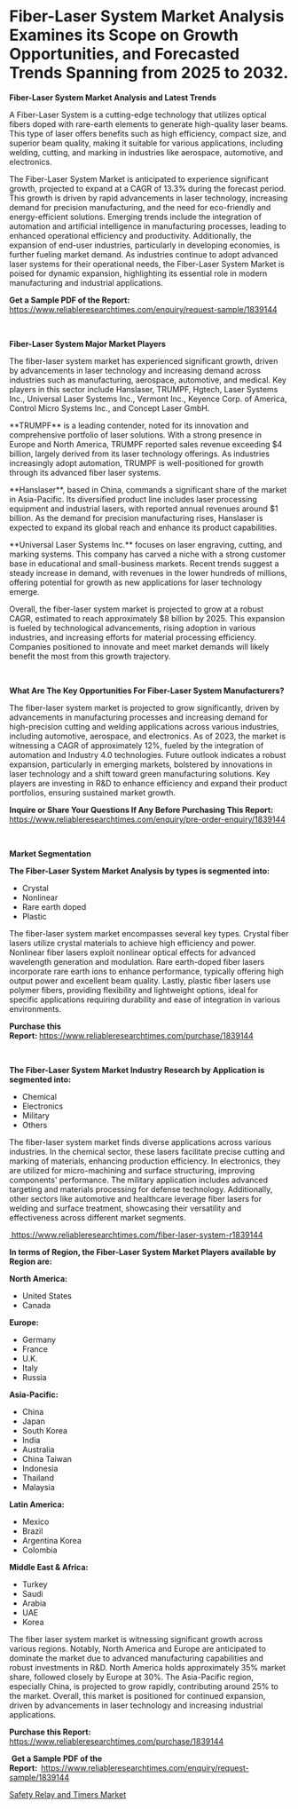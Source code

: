 <p><h1>Fiber-Laser System Market Analysis Examines its Scope on Growth Opportunities, and Forecasted Trends Spanning from 2025 to 2032.</h1></p><p><strong>Fiber-Laser System Market Analysis and Latest Trends</strong></p>
<p><p>A Fiber-Laser System is a cutting-edge technology that utilizes optical fibers doped with rare-earth elements to generate high-quality laser beams. This type of laser offers benefits such as high efficiency, compact size, and superior beam quality, making it suitable for various applications, including welding, cutting, and marking in industries like aerospace, automotive, and electronics.</p><p>The Fiber-Laser System Market is anticipated to experience significant growth, projected to expand at a CAGR of 13.3% during the forecast period. This growth is driven by rapid advancements in laser technology, increasing demand for precision manufacturing, and the need for eco-friendly and energy-efficient solutions. Emerging trends include the integration of automation and artificial intelligence in manufacturing processes, leading to enhanced operational efficiency and productivity. Additionally, the expansion of end-user industries, particularly in developing economies, is further fueling market demand. As industries continue to adopt advanced laser systems for their operational needs, the Fiber-Laser System Market is poised for dynamic expansion, highlighting its essential role in modern manufacturing and industrial applications.</p></p>
<p><strong>Get a Sample PDF of the Report:&nbsp;</strong> <a href="https://www.reliableresearchtimes.com/enquiry/request-sample/1839144?utm_campaign=2714&utm_medium=2&utm_source=Github&utm_content=ia&utm_term=06042025&utm_id=fiber-laser-system">https://www.reliableresearchtimes.com/enquiry/request-sample/1839144</a></p>
<p>&nbsp;</p>
<p><strong>Fiber-Laser System Major Market Players</strong></p>
<p><p>The fiber-laser system market has experienced significant growth, driven by advancements in laser technology and increasing demand across industries such as manufacturing, aerospace, automotive, and medical. Key players in this sector include Hanslaser, TRUMPF, Hgtech, Laser Systems Inc., Universal Laser Systems Inc., Vermont Inc., Keyence Corp. of America, Control Micro Systems Inc., and Concept Laser GmbH.</p><p>**TRUMPF** is a leading contender, noted for its innovation and comprehensive portfolio of laser solutions. With a strong presence in Europe and North America, TRUMPF reported sales revenue exceeding $4 billion, largely derived from its laser technology offerings. As industries increasingly adopt automation, TRUMPF is well-positioned for growth through its advanced fiber laser systems.</p><p>**Hanslaser**, based in China, commands a significant share of the market in Asia-Pacific. Its diversified product line includes laser processing equipment and industrial lasers, with reported annual revenues around $1 billion. As the demand for precision manufacturing rises, Hanslaser is expected to expand its global reach and enhance its product capabilities.</p><p>**Universal Laser Systems Inc.** focuses on laser engraving, cutting, and marking systems. This company has carved a niche with a strong customer base in educational and small-business markets. Recent trends suggest a steady increase in demand, with revenues in the lower hundreds of millions, offering potential for growth as new applications for laser technology emerge.</p><p>Overall, the fiber-laser system market is projected to grow at a robust CAGR, estimated to reach approximately $8 billion by 2025. This expansion is fueled by technological advancements, rising adoption in various industries, and increasing efforts for material processing efficiency. Companies positioned to innovate and meet market demands will likely benefit the most from this growth trajectory.</p></p>
<p>&nbsp;</p>
<p><strong>What Are The Key Opportunities For Fiber-Laser System Manufacturers?</strong></p>
<p><p>The fiber-laser system market is projected to grow significantly, driven by advancements in manufacturing processes and increasing demand for high-precision cutting and welding applications across various industries, including automotive, aerospace, and electronics. As of 2023, the market is witnessing a CAGR of approximately 12%, fueled by the integration of automation and Industry 4.0 technologies. Future outlook indicates a robust expansion, particularly in emerging markets, bolstered by innovations in laser technology and a shift toward green manufacturing solutions. Key players are investing in R&D to enhance efficiency and expand their product portfolios, ensuring sustained market growth.</p></p>
<p><strong>Inquire or Share Your Questions If Any Before Purchasing This Report:</strong> <a href="https://www.reliableresearchtimes.com/enquiry/pre-order-enquiry/1839144?utm_campaign=2714&utm_medium=2&utm_source=Github&utm_content=ia&utm_term=06042025&utm_id=fiber-laser-system">https://www.reliableresearchtimes.com/enquiry/pre-order-enquiry/1839144</a></p>
<p>&nbsp;</p>
<p><strong>Market Segmentation</strong></p>
<p><strong>The Fiber-Laser System Market Analysis by types is segmented into:</strong></p>
<p><ul><li>Crystal</li><li>Nonlinear</li><li>Rare earth doped</li><li>Plastic</li></ul></p>
<p><p>The fiber-laser system market encompasses several key types. Crystal fiber lasers utilize crystal materials to achieve high efficiency and power. Nonlinear fiber lasers exploit nonlinear optical effects for advanced wavelength generation and modulation. Rare earth-doped fiber lasers incorporate rare earth ions to enhance performance, typically offering high output power and excellent beam quality. Lastly, plastic fiber lasers use polymer fibers, providing flexibility and lightweight options, ideal for specific applications requiring durability and ease of integration in various environments.</p></p>
<p><strong>Purchase this Report:&nbsp;</strong><a href="https://www.reliableresearchtimes.com/purchase/1839144?utm_campaign=2714&utm_medium=2&utm_source=Github&utm_content=ia&utm_term=06042025&utm_id=fiber-laser-system">https://www.reliableresearchtimes.com/purchase/1839144</a></p>
<p>&nbsp;</p>
<p><strong>The Fiber-Laser System Market Industry Research by Application is segmented into:</strong></p>
<p><ul><li>Chemical</li><li>Electronics</li><li>Military</li><li>Others</li></ul></p>
<p><p>The fiber-laser system market finds diverse applications across various industries. In the chemical sector, these lasers facilitate precise cutting and marking of materials, enhancing production efficiency. In electronics, they are utilized for micro-machining and surface structuring, improving components' performance. The military application includes advanced targeting and materials processing for defense technology. Additionally, other sectors like automotive and healthcare leverage fiber lasers for welding and surface treatment, showcasing their versatility and effectiveness across different market segments.</p></p>
<p><a href="https://www.reliableresearchtimes.com/fiber-laser-system-r1839144?utm_campaign=2714&utm_medium=2&utm_source=Github&utm_content=ia&utm_term=06042025&utm_id=fiber-laser-system">&nbsp;https://www.reliableresearchtimes.com/fiber-laser-system-r1839144</a></p>
<p><strong>In terms of Region, the Fiber-Laser System Market Players available by Region are:</strong></p>
<p>
    <p> <strong> North America: </strong>
        <ul>
            <li>United States</li>
            <li>Canada</li>
        </ul>
        </p> 
    <p> <strong> Europe: </strong>
        <ul>
            <li>Germany</li>
            <li>France</li>
            <li>U.K.</li>
            <li>Italy</li>
            <li>Russia</li>
        </ul>
        </p> 
    <p> <strong> Asia-Pacific: </strong>
        <ul>
            <li>China</li>
            <li>Japan</li>
            <li>South Korea</li>
            <li>India</li>
            <li>Australia</li>
            <li>China Taiwan</li>
            <li>Indonesia</li>
            <li>Thailand</li>
            <li>Malaysia</li>
        </ul>
        </p> 
    <p> <strong> Latin America: </strong>
        <ul>
            <li>Mexico</li>
            <li>Brazil</li>
            <li>Argentina Korea</li>
            <li>Colombia</li>
        </ul>
        </p> 
    <p> <strong> Middle East & Africa: </strong>
        <ul>
            <li>Turkey</li>
            <li>Saudi</li>
            <li>Arabia</li>
            <li>UAE</li>
            <li>Korea</li>
        </ul>
    </p>
    </p>
<p><p>The fiber laser system market is witnessing significant growth across various regions. Notably, North America and Europe are anticipated to dominate the market due to advanced manufacturing capabilities and robust investments in R&D. North America holds approximately 35% market share, followed closely by Europe at 30%. The Asia-Pacific region, especially China, is projected to grow rapidly, contributing around 25% to the market. Overall, this market is positioned for continued expansion, driven by advancements in laser technology and increasing industrial applications.</p></p>
<p><strong>Purchase this Report: </strong><a href="https://www.reliableresearchtimes.com/purchase/1839144?utm_campaign=2714&utm_medium=2&utm_source=Github&utm_content=ia&utm_term=06042025&utm_id=fiber-laser-system">https://www.reliableresearchtimes.com/purchase/1839144</a></p>
<p>&nbsp;<strong>Get a Sample PDF of the Report:&nbsp;&nbsp;</strong><a href="https://www.reliableresearchtimes.com/enquiry/request-sample/1839144?utm_campaign=2714&utm_medium=2&utm_source=Github&utm_content=ia&utm_term=06042025&utm_id=fiber-laser-system">https://www.reliableresearchtimes.com/enquiry/request-sample/1839144</a></p>
<p><strong></strong></p>
<p><p><a href="https://github.com/nabadeneme/Market-Research-Report-List-1/blob/main/safety-relay-and-timers-market.md?utm_campaign=2714&utm_medium=2&utm_source=Github&utm_content=ia&utm_term=06042025&utm_id=fiber-laser-system">Safety Relay and Timers Market</a></p></p>